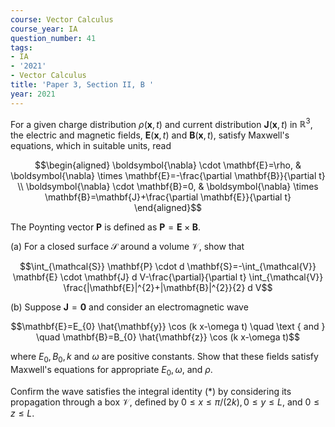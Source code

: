 ```yaml
---
course: Vector Calculus
course_year: IA
question_number: 41
tags:
- IA
- '2021'
- Vector Calculus
title: 'Paper 3, Section II, B '
year: 2021
---
```




For a given charge distribution $\rho(\mathbf{x}, t)$ and current distribution $\mathbf{J}(\mathbf{x}, t)$ in $\mathbb{R}^{3}$, the electric and magnetic fields, $\mathbf{E}(\mathbf{x}, t)$ and $\mathbf{B}(\mathbf{x}, t)$, satisfy Maxwell's equations, which in suitable units, read

$$\begin{aligned}
\boldsymbol{\nabla} \cdot \mathbf{E}=\rho, & \boldsymbol{\nabla} \times \mathbf{E}=-\frac{\partial \mathbf{B}}{\partial t} \\
\boldsymbol{\nabla} \cdot \mathbf{B}=0, & \boldsymbol{\nabla} \times \mathbf{B}=\mathbf{J}+\frac{\partial \mathbf{E}}{\partial t}
\end{aligned}$$

The Poynting vector $\mathbf{P}$ is defined as $\mathbf{P}=\mathbf{E} \times \mathbf{B}$.

(a) For a closed surface $\mathcal{S}$ around a volume $\mathcal{V}$, show that

$$\int_{\mathcal{S}} \mathbf{P} \cdot d \mathbf{S}=-\int_{\mathcal{V}} \mathbf{E} \cdot \mathbf{J} d V-\frac{\partial}{\partial t} \int_{\mathcal{V}} \frac{|\mathbf{E}|^{2}+|\mathbf{B}|^{2}}{2} d V$$

(b) Suppose $\mathbf{J}=\mathbf{0}$ and consider an electromagnetic wave

$$\mathbf{E}=E_{0} \hat{\mathbf{y}} \cos (k x-\omega t) \quad \text { and } \quad \mathbf{B}=B_{0} \hat{\mathbf{z}} \cos (k x-\omega t)$$

where $E_{0}, B_{0}, k$ and $\omega$ are positive constants. Show that these fields satisfy Maxwell's equations for appropriate $E_{0}, \omega$, and $\rho$.

Confirm the wave satisfies the integral identity $(*)$ by considering its propagation through a box $\mathcal{V}$, defined by $0 \leqslant x \leqslant \pi /(2 k), 0 \leqslant y \leqslant L$, and $0 \leqslant z \leqslant L$.